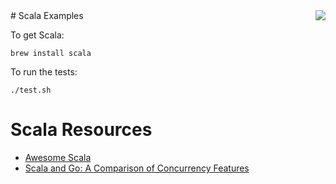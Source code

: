 <img align="right" src="https://raw.githubusercontent.com/rtoal/polyglot/master/resources/scala-logo-large.png">
# Scala Examples

To get Scala:

```
brew install scala
```

To run the tests:

```
./test.sh
```

# Scala Resources

* [Awesome Scala](https://github.com/lauris/awesome-scala)
* [Scala and Go: A Comparison of Concurrency Features](http://www.cs.colorado.edu/~kena/classes/5828/s12/presentation-materials/smithbrentgibsonleon.pdf)
